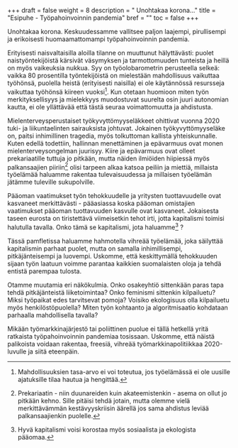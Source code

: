 +++
draft = false
weight = 8
description = " Unohtakaa korona..."
title = "Esipuhe - Työpahoinvoinnin pandemia"
bref = ""
toc = false
+++



Unohtakaa korona. Keskuudessamme vallitsee paljon laajempi, pirullisempi ja erikoisesti huomaamattomampi työpahoinvoinnin pandemia.

Erityisesti naisvaltaisilla aloilla tilanne on muuttunut hälyttävästi: puolet naistyöntekijöistä kärsivät väsymyksen ja tarmottomuuden tunteista ja heillä on myös vaikeuksia nukkua. Syy on työolobarometrin perusteella selkeä: vaikka 80 prosentilla työntekijöistä on mielestään mahdollisuus vaikuttaa työhönsä, puolella heistä (erityisesti naisilla) ei ole käytännössä resursseja vaikuttaa työhönsä kiireen vuoksi[^1]. Kun otetaan huomioon miten työn merkityksellisyys ja mielekkyys muodostuvat suurelta osin juuri autonomian kautta, ei ole yllättävää että tästä seuraa voimattomuutta ja ahdistusta.

Mielenterveysperustaiset työkyvyttömyyseläkkeet ohittivat vuonna 2020 tuki- ja liikuntaelinten sairauksista johtuvat. Jokainen työkyvyttömyyseläke on, paitsi inhimillinen tragedia, myös tolkuttoman kallista yhteiskunnalle. Kuten edellä todettiin, hallinnan menettäminen ja epävarmuus ovat monen mielenterveysongelman juurisyy. Kiire ja epävarmuus ovat olleet prekariaatille tuttuja jo pitkään, mutta näiden ilmiöiden hiipiessä myös palkansaajien piiriin[^2]
 olisi tarpeen alkaa katsoa peiliin ja miettiä, millaista työelämää haluamme rakentaa tulevaisuudessa ja millaisen työelämän jätämme tuleville sukupolville.

Pääoman vaatimukset työn tehokkuudelle ja yritysten tuottavuudelle ovat kasvaneet merkittävästi - pääasiassa koska pääoman omistajien vaatimukset pääoman tuottavuuden kasvulle ovat kasvaneet. Jokaisesta taseen eurosta on tiristettävä viimeisetkin tehot irti, jotta kapitalismi toimisi halutulla tavalla. Onko tämä se kapitalismi, jota haluamme[^3]
?

Tässä pamfletissa haluamme hahmotella vihreää työelämää, joka säilyttää kapitalismin parhaat puolet, mutta on samalla inhimillisempi, pitkäjänteisempi ja luovempi. Uskomme, että keskittymällä tehokkuuden sijaan työn laatuun voimme parantaa kaikkien suomalaisten oloja ja tehdä entistä parempaa tulosta. 

Otamme muutamia eri näkökulmia. Onko osakeyhtiö sittenkään paras tapa tehdä pitkäjänteistä liiketoimintaa? Onko feminismi sittenkin kilpailuetu? Miksi työpaikat edes tarvitsevat pomoja? Voisiko ekologisuus olla kilpailuetu myös henkilöstöpuolella? Miten työn kohtaanto ja algoritmisaatio kohdataan parhaalla mahdollisella tavalla?

Mikään työmarkkinajärjestö tai poliittinen puolue ei tällä hetkellä yritä ratkaista työpahoinvoinnin pandemiaa tosissaan. Uskomme, että näistä palikoista voidaan rakentaa, freesiä, vihreää työmarkkinapolitiikkaa 2020-luvulle ja siitä eteenpäin.

[^1]: Mahdollisuuksien tasa-arvo ei voi toteutua, jos työelämässä ei ole uusille ajatuksille tilaa hautua ja hengittää.
[^2]: Prekariaatin - niin duunareiden kuin akateemistenkin - asema on ollut jo pitkään kehno. Sille pitäisi tehdä jotain, mutta olemme vielä merkittävämmän kestävyyskriisin äärellä jos sama ahdistus leviää palkansaajienkin puolelle.
[^3]: Hyvä kapitalismi voisi korostaa myös sosiaalista ja ekologista pääomaa.
